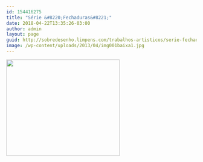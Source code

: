 ```yaml
---
id: 154416275
title: "Série &#8220;Fechaduras&#8221;"
date: 2018-04-22T13:35:26-03:00
author: admin
layout: page
guid: http://sobredesenho.limpens.com/trabalhos-artisticos/serie-fechaduras/
image: /wp-content/uploads/2013/04/img001baixa1.jpg
---
```


<a href="https://i2.wp.com/sobredesenho.limpens.com/wp-content/uploads/2013/04/img001baixa1.jpg" rel="attachment wp-att-154416184"><img loading="lazy" class="alignnone size-medium wp-image-154416184" src="https://i0.wp.com/sobredesenho.limpens.com/wp-content/uploads/2013/04/img001baixa1-300x255.jpg?resize=300%2C255" alt="" height="255" width="300" srcset="https://i2.wp.com/sobredesenho.limpens.com/wp-content/uploads/2013/04/img001baixa1.jpg?resize=300%2C255&ssl=1 300w, https://i2.wp.com/sobredesenho.limpens.com/wp-content/uploads/2013/04/img001baixa1.jpg?w=719&ssl=1 719w" sizes="(max-width: 300px) 85vw, 300px" data-recalc-dims="1" /></a>
